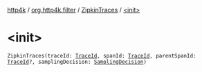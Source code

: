 [http4k](../../index.md) / [org.http4k.filter](../index.md) / [ZipkinTraces](index.md) / [&lt;init&gt;](./-init-.md)

# &lt;init&gt;

`ZipkinTraces(traceId: `[`TraceId`](../-trace-id/index.md)`, spanId: `[`TraceId`](../-trace-id/index.md)`, parentSpanId: `[`TraceId`](../-trace-id/index.md)`?, samplingDecision: `[`SamplingDecision`](../-sampling-decision/index.md)`)`